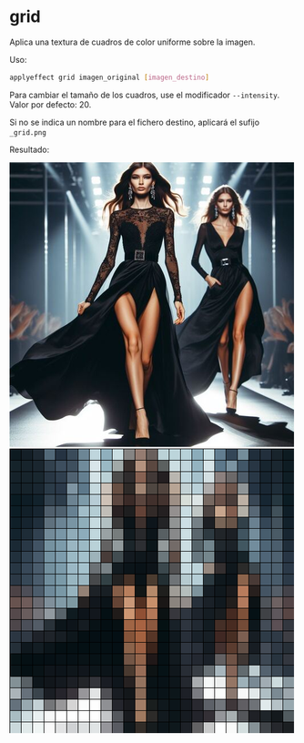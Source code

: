 # grid

Aplica una textura de cuadros de color uniforme sobre la imagen.

Uso:

``` sh
applyeffect grid imagen_original [imagen_destino]
```

Para cambiar el tamaño de los cuadros, use el modificador `--intensity`. Valor por defecto: 20.

Si no se indica un nombre para el fichero destino, aplicará el sufijo `_grid.png`

Resultado:

![imagen original](../../images/image.jpg)
![grid](../../images/image_grid.png)
